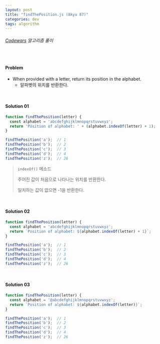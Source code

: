 ```yaml
---
layout: post
title: "findThePosition.js (8kyu 87)"
categories: dev
tags: algorithm
---
```


###### [Codewars](https://www.codewars.com) 알고리즘 풀이

<br>

#### Problem

- When provided with a letter, return its position in the alphabet.
  - 알파벳의 위치를 반환한다.

<br>

#### Solution 01

```js
function findThePosition(letter) {
  const alphabet = 'abcdefghijklmnopqrstuvwxyz';
  return 'Position of alphabet: ' + (alphabet.indexOf(letter) + 1);
}

findThePosition('a');  // 1
findThePosition('b');  // 2
findThePosition('c');  // 3
findThePosition('d');  // 4
findThePosition('z');  // 26
```

> `indexOf()` 메소드
>
> 주어진 값이 처음으로 나타나는 위치를 반환한다.
>
> 일치하는 값이 없으면 -1을 반환한다.

<br>

#### Solution 02

```js
function findThePosition(letter) {
  const alphabet = 'abcdefghijklmnopqrstuvwxyz';
  return `Position of alphabet: ${alphabet.indexOf(letter) + 1}`;
}

findThePosition('a');  // 1
findThePosition('b');  // 2
findThePosition('c');  // 3
findThePosition('d');  // 4
findThePosition('z');  // 26
```

<br>

#### Solution 03

```js
function findThePosition(letter) {
  const alphabet = '@abcdefghijklmnopqrstuvwxyz';
  return `Position of alphabet: ${alphabet.indexOf(letter)}`;
}

findThePosition('a');  // 1
findThePosition('b');  // 2
findThePosition('c');  // 3
findThePosition('d');  // 4
findThePosition('z');  // 26
```

<br>

<br>